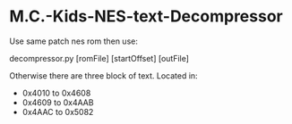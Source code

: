 # M.C.-Kids-NES-text-Decompressor

Use same patch nes rom then use:

decompressor.py [romFile] [startOffset] [outFile]

Otherwise there are three block of text. Located in:

- 0x4010 to 0x4608
- 0x4609 to 0x4AAB
- 0x4AAC to 0x5082
